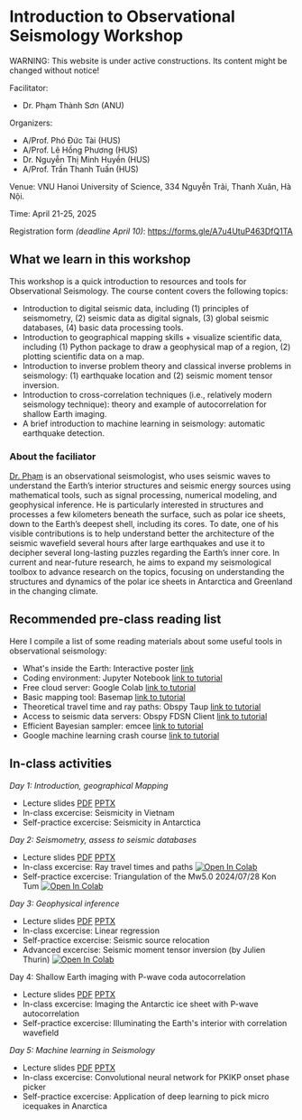 # Introduction to Observational Seismology Workshop

WARNING: This website is under active constructions. Its content might be changed without notice!

Facilitator:
- Dr. Phạm Thành Sơn (ANU)

Organizers:
- A/Prof. Phó Đức Tài (HUS)
- A/Prof. Lê Hồng Phương (HUS)
- Dr. Nguyễn Thị Minh Huyền (HUS)
- A/Prof. Trần Thanh Tuấn (HUS)

Venue: VNU Hanoi University of Science, 334 Nguyễn Trãi, Thanh Xuân, Hà Nội.

Time: April 21-25, 2025

Registration form *(deadline April 10)*: https://forms.gle/A7u4UtuP463DfQ1TA

## What we learn in this workshop
This workshop is a quick introduction to resources and tools for Observational Seismology. The course content covers the following topics:

* Introduction to digital seismic data, including (1) principles of seismometry, (2) seismic data as digital signals, (3) global seismic databases, (4) basic data processing tools. 
* Introduction to geographical mapping skills + visualize scientific data, including (1) Python package to draw a geophysical map of a region, (2) plotting scientific data on a map.
* Introduction to inverse problem theory and classical inverse problems in seismology: (1) earthquake location and (2) seismic moment tensor inversion. 
* Introduction to cross-correlation techniques (i.e., relatively modern seismology technique): theory and example of autocorrelation for shallow Earth imaging.
* A brief introduction to machine learning in seismology: automatic earthquake detection. 

### About the faciliator
[Dr. Phạm](https://www.tsonpham.net/) is an observational seismologist, who uses seismic waves to understand the Earth’s interior structures and seismic energy sources using mathematical tools, such as signal processing, numerical modeling, and geophysical inference. He is particularly interested in structures and processes a few kilometers beneath the surface, such as polar ice sheets, down to the Earth’s deepest shell, including its cores. To date, one of his visible contributions is to help understand better the architecture of the seismic wavefield several hours after large earthquakes and use it to decipher several long-lasting puzzles regarding the Earth’s inner core. In current and near-future research, he aims to expand my seismological toolbox to advance research on the topics, focusing on understanding the structures and dynamics of the polar ice sheets in Antarctica and Greenland in the changing climate. 

## Recommended pre-class reading list
Here I compile a list of some reading materials about some useful tools in observational seismology:
- What's inside the Earth: Interactive poster [link](https://www.earthscope.org/inside-the-earth-poster/)
- Coding environment: Jupyter Notebook [link to tutorial](https://colab.research.google.com/notebooks/intro.ipynb#scrollTo=GJBs_flRovLc)
- Free cloud server: Google Colab [link to tutorial](https://colab.research.google.com/notebooks/intro.ipynb#scrollTo=5fCEDCU_qrC0)
- Basic mapping tool: Basemap [link to tutorial](https://matplotlib.org/basemap/stable/users/geography.html)
- Theoretical travel time and ray paths: Obspy Taup [link to tutorial](https://docs.obspy.org/packages/obspy.taup.html)
- Access to seismic data servers: Obspy FDSN Client [link to tutorial](https://docs.obspy.org/packages/obspy.clients.fdsn.html#module-obspy.clients.fdsn)
- Efficient Bayesian sampler: emcee [link to tutorial](https://emcee.readthedocs.io/en/stable/tutorials/line/)
- Google machine learning crash course [link to tutorial](https://developers.google.com/machine-learning/crash-course/linear-regression)

## In-class activities

*Day 1: Introduction, geographical Mapping*
<!-- * [Notes](Day1/notes.md) -->
* Lecture slides [PDF](link) [PPTX]()
* In-class excercise: Seismicity in Vietnam 
* Self-practice excercise: Seismicity in Antarctica

*Day 2: Seismometry, assess to seismic databases*
<!-- * [Overview](Day2/notes.md) -->
* Lecture slides [PDF]() [PPTX]()
* In-class excercise: Ray travel times and paths [![Open In Colab](https://img.shields.io/badge/open%20in-Colab-b5e2fa?logo=googlecolab&style=flat-square&color=ffd670)](https://colab.research.google.com/github/tsonpham/ObsSeis-VNU/blob/master/Day2/D2_Lab.ipynb)
* Self-practice excercise: Triangulation of the Mw5.0 2024/07/28 Kon Tum [![Open In Colab](https://img.shields.io/badge/open%20in-Colab-b5e2fa?logo=googlecolab&style=flat-square&color=ffd670)](https://colab.research.google.com/github/tsonpham/ObsSeis-VNU/blob/master/Day2/D2_Prac.ipynb)

*Day 3: Geophysical inference*
<!-- * [Notes](Day3/notes.md) -->
* Lecture slides [PDF](link) [PPTX]()
* In-class excercise: Linear regression
* Self-practice excercise: Seismic source relocation
* Advanced excercise: Seismic moment tensor inversion (by Julien Thurin) [![Open In Colab](https://img.shields.io/badge/open%20in-Colab-b5e2fa?logo=googlecolab&style=flat-square&color=ffd670)](https://colab.research.google.com/drive/1UJWOompBz9MlJN0B6SoVKzF8Whz_1nPp?usp=sharing#scrollTo=n8Gxw3DPkxAb)

Day 4: Shallow Earth imaging with P-wave coda autocorrelation
<!-- * [Notes](Day4/notes.md) -->
* Lecture slides [PDF](link) [PPTX]()
* In-class excercise: Imaging the Antarctic ice sheet with P-wave autocorrelation 
* Self-practice excercise: Illuminating the Earth's interior with correlation wavefield

*Day 5: Machine learning in Seismology*
<!-- * [Notes](Day5/notes.md) -->
* Lecture slides [PDF](link) [PPTX]()
* In-class excercise: Convolutional neural network for PKIKP onset phase picker 
* Self-practice excercise: Application of deep learning to pick micro icequakes in Anarctica